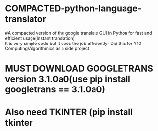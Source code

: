 # COMPACTED-python-language-translator
#A compacted version of the google translate GUI in Python for fast and efficient usage(Instant translation)     
It is very simple code but it does the job efficiently-
Did this for Y10 Computing/Algorithmics as a side project
# MUST DOWNLOAD GOOGLETRANS version 3.1.0a0(use pip install googletrans == 3.1.0a0)
# Also need TKINTER (pip install tkinter
